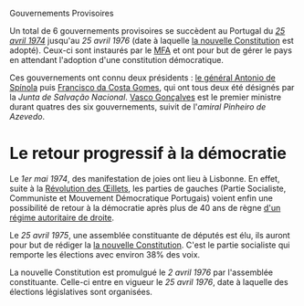 Gouvernements Provisoires

Un total de 6 gouvernements provisoires se succèdent au Portugal du *[25 avril 1974](articles/04_Revo_Oeillet.md)* jusqu'au *25 avril 1976* (date à laquelle [la nouvelle Constitution](articles/11_Nouvelle_const.md) est adopté).
Ceux-ci sont instaurés par le [MFA](articles/05_mfa.md) et ont pour but de gérer le pays en attendant l'adoption d'une constitution démocratique.

Ces gouvernements ont connu deux présidents : [le général Antonio de Spínola](articles/06_Antonio_Spinola.md) puis [Francisco da Costa Gomes](articles/09_costa_gomes.md), qui ont tous deux été désignés par la *Junta de Salvação Nacional*.
[Vasco Gonçalves](articles/08_vasco_goncalves.md) est le premier ministre durant quatres des six gouvernements, suivit de l'*amiral Pinheiro de Azevedo*.


# Le retour progressif à la démocratie

Le *1er mai 1974*, des manifestation de joies ont lieu à Lisbonne. En effet, suite à la [Révolution des Œillets](articles/04_Revo_Oeillet.md), les parties de gauches (Partie Socialiste, Communiste et Mouvement Démocratique Portugais) voient enfin une possibilité de retour à la démocratie après plus de 40 ans de règne [d'un régime autoritaire de droite](articles/02_Gouvernement_Sal.md).

Le *25 avril 1975*, une assemblée constituante de députés est élu, ils auront pour but de rédiger la [la nouvelle Constitution](articles/11_Nouvelle_const.md). C'est le partie socialiste qui remporte les élections avec environ 38% des voix. 

La nouvelle Constitution est promulgué le *2 avril 1976* par l'assemblée constituante. Celle-ci entre en vigueur le *25 avril 1976*, date à laquelle des élections législatives sont organisées. 